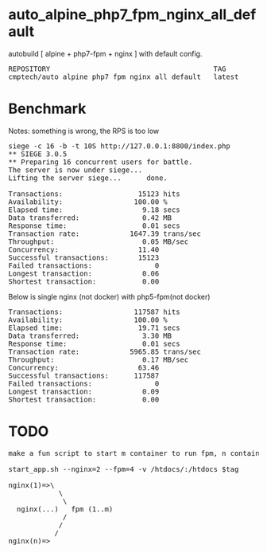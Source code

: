 # auto_alpine_php7_fpm_nginx_all_default

autobuild [ alpine + php7-fpm + nginx ] with default config.

<pre>
REPOSITORY                                       TAG                 IMAGE ID            CREATED             VIRTUAL SIZE
cmptech/auto_alpine_php7_fpm_nginx_all_default   latest              d5e2e1c1ae84        3 minutes ago       38.77 MB
</pre>

# Benchmark
Notes: something is wrong, the RPS is too low
<pre>
siege -c 16 -b -t 10S http://127.0.0.1:8800/index.php
** SIEGE 3.0.5
** Preparing 16 concurrent users for battle.
The server is now under siege...
Lifting the server siege...      done.

Transactions:                  15123 hits
Availability:                 100.00 %
Elapsed time:                   9.18 secs
Data transferred:               0.42 MB
Response time:                  0.01 secs
Transaction rate:            1647.39 trans/sec
Throughput:                     0.05 MB/sec
Concurrency:                   11.40
Successful transactions:       15123
Failed transactions:               0
Longest transaction:            0.06
Shortest transaction:           0.00
</pre>
Below is single nginx (not docker) with php5-fpm(not docker)
<pre>
Transactions:                 117587 hits
Availability:                 100.00 %
Elapsed time:                  19.71 secs
Data transferred:               3.30 MB
Response time:                  0.01 secs
Transaction rate:            5965.85 trans/sec
Throughput:                     0.17 MB/sec
Concurrency:                   63.46
Successful transactions:      117587
Failed transactions:               0
Longest transaction:            0.09
Shortest transaction:           0.00
</pre>
# TODO

<pre>
make a fun script to start m container to run fpm, n container to run nginx:

start_app.sh --nginx=2 --fpm=4 -v /htdocs/:/htdocs $tag

nginx(1)=>\
            \
             \
  nginx(...)   fpm (1..m)
             /
            /
           /
nginx(n)=>
</pre>
